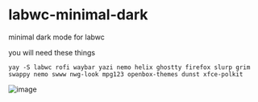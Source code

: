 # labwc-minimal-dark
minimal dark mode for labwc

you will need these things
```
yay -S labwc rofi waybar yazi nemo helix ghostty firefox slurp grim swappy nemo swww nwg-look mpg123 openbox-themes dunst xfce-polkit
```
![image](https://github.com/user-attachments/assets/c3dc7dc6-ed7d-4821-9a09-c455f8f0a90c)

